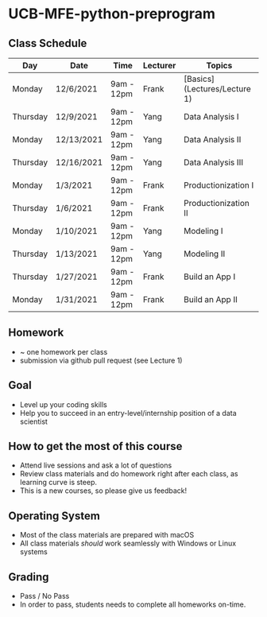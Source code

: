 # UCB-MFE-python-preprogram

## Class Schedule
| Day      | Date       | Time       | Lecturer | Topics            | 
| -------- | ---------- | ---------- | ----- | -------------------- |
| Monday   | 12/6/2021  | 9am - 12pm | Frank | [Basics](Lectures/Lecture 1) |
| Thursday | 12/9/2021  | 9am - 12pm | Yang  | Data Analysis I      |
| Monday   | 12/13/2021 | 9am - 12pm | Yang  | Data Analysis II     |
| Thursday | 12/16/2021 | 9am - 12pm | Yang  | Data Analysis III    |
| Monday   | 1/3/2021   | 9am - 12pm | Frank | Productionization I  |
| Thursday | 1/6/2021   | 9am - 12pm | Frank | Productionization II |
| Monday   | 1/10/2021  | 9am - 12pm | Yang  | Modeling I           |
| Thursday | 1/13/2021  | 9am - 12pm | Yang  | Modeling II          |
| Thursday | 1/27/2021  | 9am - 12pm | Frank | Build an App I       |
| Monday   | 1/31/2021  | 9am - 12pm | Frank | Build an App II      |

## Homework
- ~ one homework per class
- submission via github pull request (see Lecture 1)

## Goal
- Level up your coding skills
- Help you to succeed in an entry-level/internship position of a data scientist

## How to get the most of this course
- Attend live sessions and ask a lot of questions
- Review class materials and do homework right after each class, as learning curve is steep.
- This is a new courses, so please give us feedback!

## Operating System
- Most of the class materials are prepared with macOS 
- All class materials _should_ work seamlessly with Windows or Linux systems


## Grading
- Pass / No Pass
- In order to pass, students needs to complete all homeworks on-time. 